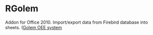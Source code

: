 # RGolem
Addon for Office 2010. Import/export data from Firebird database into sheets. ([Golem OEE system](http://www.neuron.com.pl/golemoee.html)

